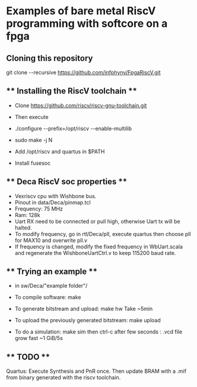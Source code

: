 # Examples of bare metal RiscV programming with softcore on a fpga

## Cloning this repository ##

git clone --recursive https://github.com/infphyny/FpgaRiscV.git



## ** Installing the RiscV toolchain **
  * Clone https://github.com/riscv/riscv-gnu-toolchain.git
  * Then execute
  * ./configure --prefix=/opt/riscv --enable-multilib
  * sudo make -j N
  * Add /opt/riscv and quartus in $PATH

   * Install fusesoc

## ** Deca RiscV soc properties **
* Vexriscv cpu with Wishbone bus.
* Pinout in data/Deca/pinmap.tcl
* Frequency: 75 MHz
* Ram: 128k
* Uart RX need to be connected or pull high, otherwise Uart tx will be halted.
* To modify frequency, go in rtl/Deca/pll, execute quartus then choose pll for MAX10 and overwrite pll.v
* If frequency is changed, modify the fixed frequency in WbUart.scala and regenerate the WishboneUartCtrl.v to keep 115200 baud rate.        


## ** Trying an example **
* in sw/Deca/"example folder"/

* To compile software:  make
* To generate bitstream and upload:  make hw  Take ~5min
* To upload the previously generated bitstream: make upload
* To do a simulation: make sim  then ctrl-c after few seconds :  .vcd file grow fast  ~1 GiB/5s

## ** TODO **
Quartus: Execute Synthesis and PnR once. Then update BRAM with a .mif from binary generated with the riscv toolchain.     
